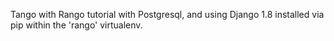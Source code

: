Tango with Rango tutorial with Postgresql, and using Django 1.8 installed via pip within the 'rango' virtualenv.
